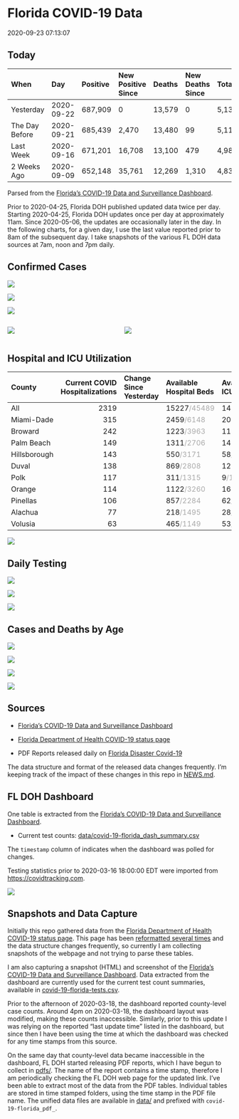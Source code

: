 Florida COVID-19 Data
================
2020-09-23 07:13:07

## Today

| When           | Day        | Positive | New Positive Since | Deaths | New Deaths Since | Total     |
| :------------- | :--------- | :------- | :----------------- | :----- | :--------------- | :-------- |
| Yesterday      | 2020-09-22 | 687,909  | 0                  | 13,579 | 0                | 5,132,342 |
| The Day Before | 2020-09-21 | 685,439  | 2,470              | 13,480 | 99               | 5,113,260 |
| Last Week      | 2020-09-16 | 671,201  | 16,708             | 13,100 | 479              | 4,984,023 |
| 2 Weeks Ago    | 2020-09-09 | 652,148  | 35,761             | 12,269 | 1,310            | 4,831,248 |

Parsed from the [Florida’s COVID-19 Data and Surveillance
Dashboard](https://fdoh.maps.arcgis.com/apps/opsdashboard/index.html#/8d0de33f260d444c852a615dc7837c86).

Prior to 2020-04-25, Florida DOH published updated data twice per day.
Starting 2020-04-25, Florida DOH updates once per day at approximately
11am. Since 2020-05-06, the updates are occasionally later in the day.
In the following charts, for a given day, I use the last value reported
prior to 8am of the subsequent day. I take snapshots of the various FL
DOH data sources at 7am, noon and 7pm daily.

## Confirmed Cases

![](plots/covid-19-florida-daily-test-changes.png)

![](plots/covid-19-florida-deaths-by-day.png)

![](plots/covid-19-florida-county-top-6.png)

<div class="columns">

<div class="column is-full-mobile">

![](plots/covid-19-florida-testing.png)

</div>

<div class="column is-full-mobile">

![](plots/covid-19-florida-total-positive.png)

</div>

</div>

## Hospital and ICU Utilization

| County       | Current COVID Hospitalizations | Change Since Yesterday | Available Hospital Beds                      | Available ICU Beds                         |
| :----------- | -----------------------------: | :--------------------- | :------------------------------------------- | :----------------------------------------- |
| All          |                           2319 |                        | 15227<span style="color: #aaa">/45489</span> | 1429<span style="color: #aaa">/4613</span> |
| Miami-Dade   |                            315 |                        | 2459<span style="color: #aaa">/6148</span>   | 201<span style="color: #aaa">/736</span>   |
| Broward      |                            242 |                        | 1223<span style="color: #aaa">/3963</span>   | 113<span style="color: #aaa">/349</span>   |
| Palm Beach   |                            149 |                        | 1311<span style="color: #aaa">/2706</span>   | 145<span style="color: #aaa">/260</span>   |
| Hillsborough |                            143 |                        | 550<span style="color: #aaa">/3171</span>    | 58<span style="color: #aaa">/321</span>    |
| Duval        |                            138 |                        | 869<span style="color: #aaa">/2808</span>    | 127<span style="color: #aaa">/310</span>   |
| Polk         |                            117 |                        | 311<span style="color: #aaa">/1315</span>    | 9<span style="color: #aaa">/143</span>     |
| Orange       |                            114 |                        | 1122<span style="color: #aaa">/3260</span>   | 162<span style="color: #aaa">/242</span>   |
| Pinellas     |                            106 |                        | 857<span style="color: #aaa">/2284</span>    | 62<span style="color: #aaa">/234</span>    |
| Alachua      |                             77 |                        | 218<span style="color: #aaa">/1495</span>    | 28<span style="color: #aaa">/280</span>    |
| Volusia      |                             63 |                        | 465<span style="color: #aaa">/1149</span>    | 53<span style="color: #aaa">/179</span>    |

![](plots/covid-19-florida-icu-usage.png)

## Daily Testing

![](plots/covid-19-florida-tests-per-case.png)

<!-- ![](plots/covid-19-florida-change-new-cases.png) -->

![](plots/covid-19-florida-tests-percent-positive.png)

![](plots/covid-19-florida-test-and-case-growth.png)

## Cases and Deaths by Age

![](plots/covid-19-florida-weekly-events-by-age.png)

![](plots/covid-19-florida-age.png)

![](plots/covid-19-florida-age-deaths.png)

![](plots/covid-19-florida-age-sex.png)

## Sources

  - [Florida’s COVID-19 Data and Surveillance
    Dashboard](https://fdoh.maps.arcgis.com/apps/opsdashboard/index.html#/8d0de33f260d444c852a615dc7837c86)

  - [Florida Department of Health COVID-19 status
    page](http://www.floridahealth.gov/diseases-and-conditions/COVID-19/)

  - PDF Reports released daily on [Florida Disaster
    Covid-19](http://www.floridahealth.gov/diseases-and-conditions/COVID-19/)

The data structure and format of the released data changes frequently.
I’m keeping track of the impact of these changes in this repo in
[NEWS.md](NEWS.md).

## FL DOH Dashboard

One table is extracted from the [Florida’s COVID-19 Data and
Surveillance
Dashboard](https://fdoh.maps.arcgis.com/apps/opsdashboard/index.html#/8d0de33f260d444c852a615dc7837c86).

  - Current test counts:
    [data/covid-19-florida\_dash\_summary.csv](data/covid-19-florida_dash_summary.csv)

The `timestamp` column of indicates when the dashboard was polled for
changes.

Testing statistics prior to 2020-03-16 18:00:00 EDT were imported from
<https://covidtracking.com>.

![](screenshots/fodh_maps_arcgis_com__apps__opsdashboard.png)

## Snapshots and Data Capture

Initially this repo gathered data from the [Florida Department of Health
COVID-19 status
page](http://www.floridahealth.gov/diseases-and-conditions/COVID-19/).
This page has been [reformatted several
times](screenshots/floridahealth_gov__diseases-and-conditions__COVID-19.png)
and the data structure changes frequently, so currently I am collecting
snapshots of the webpage and not trying to parse these tables.

I am also capturing a snapshot (HTML) and screenshot of the [Florida’s
COVID-19 Data and Surveillance
Dashboard](https://fdoh.maps.arcgis.com/apps/opsdashboard/index.html#/8d0de33f260d444c852a615dc7837c86).
Data extracted from the dashboard are currently used for the current
test count summaries, available in
[covid-19-florida-tests.csv](covid-19-florida-tests.csv).

Prior to the afternoon of 2020-03-18, the dashboard reported
county-level case counts. Around 4pm on 2020-03-18, the dashboard layout
was modified, making these counts inaccessible. Similarly, prior to this
update I was relying on the reported “last update time” listed in the
dashboard, but since then I have been using the time at which the
dashboard was checked for any time stamps from this source.

On the same day that county-level data became inaccessible in the
dashboard, FL DOH started releasing PDF reports, which I have begun to
collect in [pdfs/](pdfs/). The name of the report contains a time stamp,
therefore I am periodically checking the FL DOH web page for the updated
link. I’ve been able to extract most of the data from the PDF tables.
Individual tables are stored in time stamped folders, using the time
stamp in the PDF file name. The unified data files are available in
[data/](data/) and prefixed with `covid-19-florida_pdf_`.
